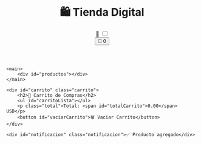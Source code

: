 <!DOCTYPE html>
<html lang="es">
<head>
    <meta charset="UTF-8">
    <meta name="viewport" content="width=device-width, initial-scale=1.0">
    <title>Tienda Digital 2025</title>
    <link rel="stylesheet" href="styles.css">
    <script defer src="script.js"></script>
</head>
<body>
    <header>
        <h1>🛍️ Tienda Digital</h1>
        <div class="modo-oscuro">
            <span>🌙</span>
            <input type="checkbox" id="modoOscuroToggle">
        </div>
        <button id="verCarrito">🛒 <span id="cantidadCarrito">0</span></button>
    </header>

    <main>
        <div id="productos"></div>
    </main>

    <div id="carrito" class="carrito">
        <h2>🛒 Carrito de Compras</h2>
        <ul id="carritoLista"></ul>
        <p class="total">Total: <span id="totalCarrito">0.00</span> USD</p>
        <button id="vaciarCarrito">🗑 Vaciar Carrito</button>
    </div>

    <div id="notificacion" class="notificacion">✅ Producto agregado</div>
</body>
</html>
